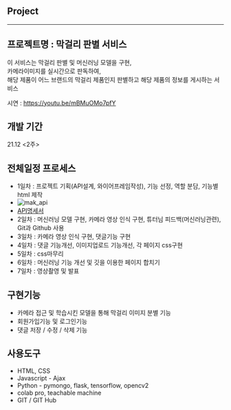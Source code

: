 
## Project
<hr>
<h2> 프로젝트명 : 막걸리 판별 서비스</h2>
 
<p>이 서비스는 막걸리 판별 및 머신러닝 모델을 구현,<br/>
카메라이미지를 실시간으로 판독하여, <br/>
해당 제품이 어느 브랜드의 막걸리 제품인지 판별하고 해당 제품의 정보를 게시하는 서비스</p>

시연 : https://youtu.be/mBMuOMo7pfY

## 개발 기간 ##

21.12 <2주>

## 전체일정 프로세스 ##
- 1일차 : 프로젝트 기획(API설계, 와이어프레임작성), 기능 선정, 역할 분담, 기능별 html 제작
- ![mak_api](https://user-images.githubusercontent.com/83229401/191901191-36fe8ae1-b9e3-40bc-9263-b7be4850d5e8.jpg)
- [API명세서](https://docs.google.com/spreadsheets/d/1YYMNECmL1cXWuV9VJdl8vNB3K7w98n_OsfJwLkm3tiQ/edit?usp=sharing)
- 2일차 : 머신러닝 모델 구현, 카메라 영상 인식 구현, 튜터님 피드백(머신러닝관련), Git과 Github 사용
- 3일차 : 카메라 영상 인식 구현, 댓글기능 구현
- 4일차 : 댓글 기능개선, 이미지업로드 기능개선, 각 페이지 css구현
- 5일차 : css마무리
- 6일차 : 머신러닝 기능 개선 및 깃을 이용한 페이지 합치기
- 7일차 : 영상촬영 및 발표

## 구현기능 ##
- 카메라 접근 및 학습시킨 모델을 통해 막걸리 이미지 분별 기능
- 회원가입기능 및 로그인기능
- 댓글 저장 / 수정 / 삭제 기능

## 사용도구 ##
- HTML, CSS
- Javascript - Ajax
- Python - pymongo, flask, tensorflow, opencv2
- colab pro, teachable machine
- GIT / GIT Hub
